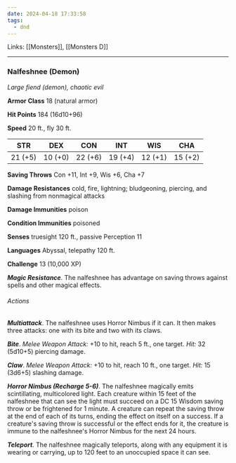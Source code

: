 ```yaml
---
date: 2024-04-18 17:33:58
tags:
  - dnd
---
```

Links: [[Monsters]], [[Monsters D]]

---

### Nalfeshnee (Demon)

*Large fiend (demon), chaotic evil*

**Armor Class** 18 (natural armor)

**Hit Points** 184 (16d10+96)

**Speed** 20 ft., fly 30 ft.

| STR     | DEX     | CON     | INT     | WIS     | CHA     |
|---------|---------|---------|---------|---------|---------|
| 21 (+5) | 10 (+0) | 22 (+6) | 19 (+4) | 12 (+1) | 15 (+2) |

**Saving Throws** Con +11, Int +9, Wis +6, Cha +7

**Damage Resistances** cold, fire, lightning; bludgeoning, piercing, and slashing from nonmagical attacks

**Damage Immunities** poison

**Condition Immunities** poisoned

**Senses** truesight 120 ft., passive Perception 11

**Languages** Abyssal, telepathy 120 ft.

**Challenge** 13 (10,000 XP)

***Magic Resistance***. The nalfeshnee has advantage on saving throws against spells and other magical effects.

###### Actions

***Multiattack***. The nalfeshnee uses Horror Nimbus if it can. It then makes three attacks: one with its bite and two with its claws.

***Bite***. *Melee Weapon Attack:* +10 to hit, reach 5 ft., one target. *Hit:* 32 (5d10+5) piercing damage.

***Claw***. *Melee Weapon Attack:* +10 to hit, reach 10 ft., one target. *Hit:* 15 (3d6+5) slashing damage.

***Horror Nimbus (Recharge 5-6)***. The nalfeshnee magically emits scintillating, multicolored light. Each creature within 15 feet of the nalfeshnee that can see the light must succeed on a DC 15 Wisdom saving throw or be frightened for 1 minute. A creature can repeat the saving throw at the end of each of its turns, ending the effect on itself on a success. If a creature's saving throw is successful or the effect ends for it, the creature is immune to the nalfeshnee's Horror Nimbus for the next 24 hours.

***Teleport***. The nalfeshnee magically teleports, along with any equipment it is wearing or carrying, up to 120 feet to an unoccupied space it can see.